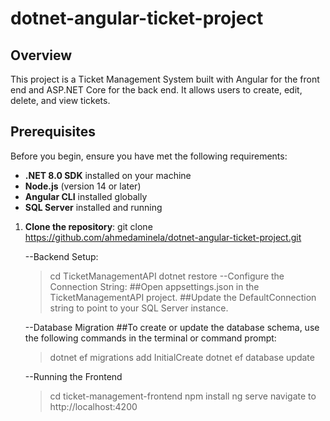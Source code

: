 # dotnet-angular-ticket-project
## Overview

This project is a Ticket Management System built with Angular for the front end and ASP.NET Core for the back end. It allows users to create, edit, delete, and view tickets.

## Prerequisites

Before you begin, ensure you have met the following requirements:

- **.NET 8.0 SDK** installed on your machine
- **Node.js** (version 14 or later)
- **Angular CLI** installed globally
- **SQL Server** installed and running

1. **Clone the repository**:
   git clone https://github.com/ahmedaminela/dotnet-angular-ticket-project.git

   --Backend Setup:

   >cd TicketManagementAPI
   >dotnet restore
   --Configure the Connection String:
   ##Open appsettings.json in the TicketManagementAPI project.
   ##Update the DefaultConnection string to point to your SQL Server instance.

   --Database Migration
   ##To create or update the database schema, use the following commands in the terminal or command prompt:
    >dotnet ef migrations add InitialCreate
    >dotnet ef database update


    --Running the Frontend
    >cd ticket-management-frontend
    >npm install
    >ng serve
    navigate to http://localhost:4200


